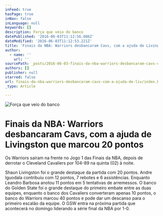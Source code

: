 ```yaml
---
inFeed: true
hasPage: true
inNav: false
inLanguage: null
keywords: []
description: Força que veio do banco
datePublished: '2016-06-03T11:12:56.086Z'
dateModified: '2016-06-03T11:12:53.221Z'
title: 'Finais da NBA: Warriors desbancaram Cavs, com a ajuda de Livingston que marcou 20 pontos'
author:
  - name: ''
    url: ''
sourcePath: _posts/2016-06-03-finais-da-nba-warriors-desbancaram-cavs-com-a-ajuda-de-liv.md
authors: []
publisher: null
starred: false
url: finais-da-nba-warriors-desbancaram-cavs-com-a-ajuda-de-liv/index.html
_type: Article

---
```

![Força que veio do banco](https://the-grid-user-content.s3-us-west-2.amazonaws.com/6bf7624d-8f0f-4850-9c2c-989fbff4a38b.jpg)

# Finais da NBA: Warriors desbancaram Cavs, com a ajuda de Livingston que marcou 20 pontos

Os Warriors saíram na frente no Jogo 1 das Finais da NBA, depois de derrotar o Cleveland Cavaliers por 104-89 na quinta (02) à noite.

Shaun Livingston foi o grande destaque da partida com 20 pontos. Andre Iguodala contribuiu com 12 pontos, 7 rebotes e 6 assistências. Enquanto Leandro Barbosa anotou 11 pontos em 5 tentativas de arremessos. O banco do Golden State foi o grande destaque do primeiro embate entre as duas equipes, enquanto o banco dos Cavaliers converteram apenas 10 pontos, o banco do Warriors marcou 40 pontos e pode dar um descanso para o primeiro escalão da equipe. O GSW entra na próxima partida que acontecerá no domingo liderando a série final da NBA por 1-0\.